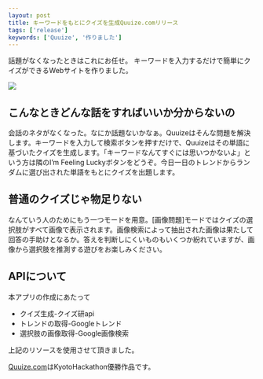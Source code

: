 ```yaml
---
layout: post
title: キーワードをもとにクイズを生成Quuize.comリリース
tags: ['release']
keywords: ['Quuize', '作りました']
---
```


話題がなくなったときはこれにお任せ。
キーワードを入力するだけで簡単にクイズができるWebサイトを作りました。

[<img src="/img/blog_quuize_logo.png" class="image-center-small">](http://quuize.com/)

## こんなときどんな話をすればいいか分からないの

会話のネタがなくなった。なにか話題ないかなぁ。Quuizeはそんな問題を解決します。キーワードを入力して検索ボタンを押すだけで、Quuizeはその単語に基づいたクイズを生成します。「キーワードなんてすぐには思いつかないよ」という方は隣のI’m Feeling Luckyボタンをどうぞ。今日一日のトレンドからランダムに選び出された単語をもとにクイズを出題します。

## 普通のクイズじゃ物足りない

なんていう人のためにもう一つモードを用意。[画像問題]モードではクイズの選択肢がすべて画像で表示されます。画像検索によって抽出された画像は果たして回答の手助けとなるか。答えを判断しにくいものもいくつか紛れていますが、画像から選択肢を推測する遊びをお楽しみください。

## APIについて

本アプリの作成にあたって

* クイズ生成-クイズ研api
* トレンドの取得-Googleトレンド
* 選択肢の画像取得-Google画像検索

上記のリソースを使用させて頂きました。

[Quuize.com](http://quuize.com)はKyotoHackathon優勝作品です。
